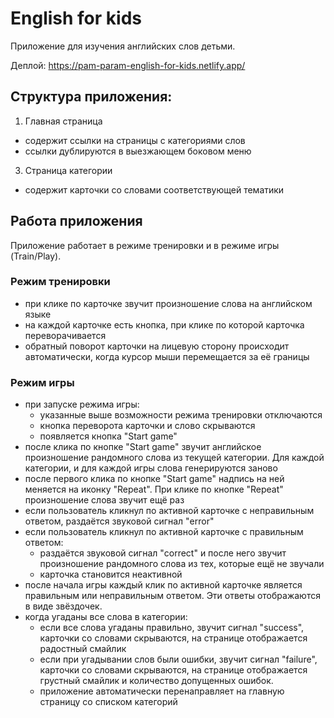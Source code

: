 # English for kids
Приложение для изучения английских слов детьми.

Деплой: https://pam-param-english-for-kids.netlify.app/

## Структура приложения:
1. Главная страница
* содержит ссылки на страницы с категориями слов
* ссылки дублируются в выезжающем боковом меню
3. Страница категории
* содержит карточки со словами соответствующей тематики

## Работа приложения
Приложение работает в режиме тренировки и в режиме игры (Train/Play).

### Режим тренировки
* при клике по карточке звучит произношение слова на английском языке
* на каждой карточке есть кнопка, при клике по которой карточка переворачивается
* обратный поворот карточки на лицевую сторону происходит автоматически, когда курсор мыши перемещается за её границы
### Режим игры
* при запуске режима игры:
  * указанные выше возможности режима тренировки отключаются
  * кнопка переворота карточки и слово скрываются
  * появляется кнопка "Start game"
* после клика по кнопке "Start game" звучит английское произношение рандомного слова из текущей категории. Для каждой категории, и для каждой игры слова генерируются заново
* после первого клика по кнопке "Start game" надпись на ней меняется на иконку "Repeat". При клике по кнопке "Repeat" произношение слова звучит ещё раз
* если пользователь кликнул по активной карточке с неправильным ответом, раздаётся звуковой сигнал "error"
* если пользователь кликнул по активной карточке с правильным ответом:
  * раздаётся звуковой сигнал "correct" и после него звучит произношение рандомного слова из тех, которые ещё не звучали
  * карточка становится неактивной
* после начала игры каждый клик по активной карточке является правильным или неправильным ответом. Эти ответы отображаются в виде звёздочек.
* когда угаданы все слова в категории:
  * если все слова угаданы правильно, звучит сигнал "success", карточки со словами скрываются, на странице отображается радостный смайлик
  * если при угадывании слов были ошибки, звучит сигнал "failure", карточки со словами скрываются, на странице отображается грустный смайлик и количество допущенных ошибок.
  * приложение автоматически перенаправляет на главную страницу со списком категорий
